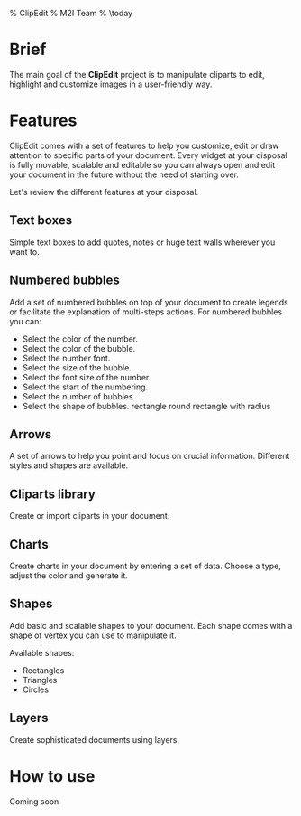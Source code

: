 % ClipEdit
% M2I Team
% \today

# Brief

The main goal of the **ClipEdit** project is to manipulate cliparts to edit, highlight and customize images in a user-friendly way.

# Features

ClipEdit comes with a set of features to help you customize, edit or draw attention to specific parts of your document. Every widget at your disposal is fully movable, scalable and editable so you can always open and edit your document in the future without the need of starting over.

Let's review the different features at your disposal.

## Text boxes

Simple text boxes to add quotes, notes or huge text walls wherever you want to.

## Numbered bubbles

Add a set of numbered bubbles on top of your document to create legends or facilitate the explanation of multi-steps actions.
For numbered bubbles you can:
- Select the color of the number.
- Select the color of the bubble.
- Select the number font.
- Select the size of the bubble.
- Select the font size of the number.
- Select the start of the numbering.
- Select the number of bubbles.
- Select the shape of bubbles.
	rectangle
	round
	rectangle with radius

## Arrows

A set of arrows to help you point and focus on crucial information. Different styles and shapes are available.

## Cliparts library

Create or import cliparts in your document.

## Charts

Create charts in your document by entering a set of data. Choose a type, adjust the color and generate it.

## Shapes

Add basic and scalable shapes to your document. Each shape comes with a shape of vertex you can use to manipulate it.

Available shapes:

* Rectangles
* Triangles
* Circles

## Layers

Create sophisticated documents using layers. 

# How to use

Coming soon

